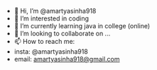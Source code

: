 - 👋 Hi, I’m @amartyasinha918
- 👀 I’m interested in coding
- 🌱 I’m currently learning java in college (online)
- 💞️ I’m looking to collaborate on ...
- 📫 How to reach me:
- insta: @amartyasinha918
- email: amartyasinha918@gmail.com

<!---
amartyasinha918/amartyasinha918 is a ✨ special ✨ repository because its `README.md` (this file) appears on your GitHub profile.
You can click the Preview link to take a look at your changes.
--->
